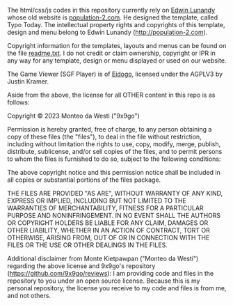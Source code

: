 The html/css/js codes in this repository currently rely on [Edwin Lunandy](https://github.com/populationtwo?tab=repositories) whose old website is [population-2.com](http://population-2.com/). He designed the template, called Typo Today. The intellectual property rights and copyrights of this template, design and menu belong to Edwin Lunandy (http://population-2.com).

Copyright information for the templates, layouts and menus can be found on the file [readme.txt](readme.txt). I do not credit or claim ownership, copyright or IPR in any way for any template, design or menu displayed or used on our website.

The Game Viewer (SGF Player) is of [Eidogo](http://eidogo.com/), licensed under the AGPLV3 by Justin Kramer.


Aside from the above, the license for all OTHER content in this repo is as follows:

Copyright © 2023 Monteo da Westi ("9x9go")

Permission is hereby granted, free of charge, to any person obtaining a copy of these files (the "files"), 
to deal in the file without restriction, including without limitation the rights to use, copy, modify, 
merge, publish, distribute, sublicense, and/or sell copies of the files, and to permit persons to 
whom the files is furnished to do so, subject to the following conditions:

The above copyright notice and this permission notice shall be included in all copies or
substantial portions of the files package.

THE FILES ARE PROVIDED "AS ARE", WITHOUT WARRANTY OF ANY KIND, EXPRESS OR IMPLIED, INCLUDING BUT
NOT LIMITED TO THE WARRANTIES OF MERCHANTABILITY, FITNESS FOR A PARTICULAR PURPOSE AND
NONINFRINGEMENT. IN NO EVENT SHALL THE AUTHORS OR COPYRIGHT HOLDERS BE LIABLE FOR ANY CLAIM,
DAMAGES OR OTHER LIABILITY, WHETHER IN AN ACTION OF CONTRACT, TORT OR OTHERWISE, ARISING FROM,
OUT OF OR IN CONNECTION WITH THE FILES OR THE USE OR OTHER DEALINGS IN THE FILES.

Additional disclaimer from Monte Kietpawpan ("Monteo da Westi") regarding the above license and 9x9go's
repository (https://github.com/9x9go/reviews):
I am providing code and files in the repository to you under an open source license. Because this is my
personal repository, the license you receive to my code and files is from me, and not others.
